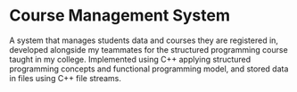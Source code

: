 
# Course Management System

A system that manages students data and courses they are registered in, developed alongside my
teammates for the structured programming course taught in my college.
Implemented using C++ applying structured programming concepts and functional programming
model, and stored data in files using C++ file streams.
